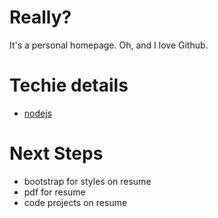 
Really?
=======

It's a personal homepage.
Oh, and I love Github.

Techie details
==============

- [nodejs](http://nodejs.org)

Next Steps
==========

- bootstrap for styles on resume
- pdf for resume
- code projects on resume
